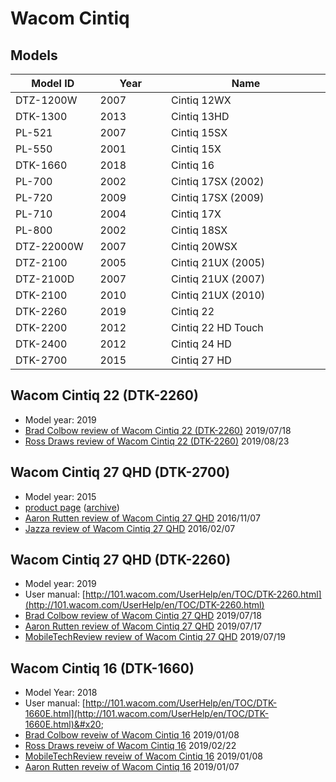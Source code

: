 # Wacom Cintiq

## Models

<table><thead><tr><th width="131">Model ID</th><th width="110">Year</th><th width="279">Name</th></tr></thead><tbody><tr><td>DTZ-1200W</td><td>2007</td><td>Cintiq 12WX</td></tr><tr><td>DTK-1300</td><td>2013</td><td>Cintiq 13HD</td></tr><tr><td>PL-521</td><td>2007</td><td>Cintiq 15SX</td></tr><tr><td>PL-550</td><td>2001</td><td>Cintiq 15X</td></tr><tr><td>DTK-1660</td><td>2018</td><td>Cintiq 16</td></tr><tr><td>PL-700</td><td>2002</td><td>Cintiq 17SX (2002)</td></tr><tr><td>PL-720</td><td>2009</td><td>Cintiq 17SX (2009)</td></tr><tr><td>PL-710</td><td>2004</td><td>Cintiq 17X</td></tr><tr><td>PL-800</td><td>2002</td><td>Cintiq 18SX</td></tr><tr><td>DTZ-22000W</td><td>2007</td><td>Cintiq 20WSX</td></tr><tr><td>DTZ-2100</td><td>2005</td><td>Cintiq 21UX (2005)</td></tr><tr><td>DTZ-2100D</td><td>2007</td><td>Cintiq 21UX (2007)</td></tr><tr><td>DTK-2100</td><td>2010</td><td>Cintiq 21UX (2010)</td></tr><tr><td>DTK-2260</td><td>2019</td><td>Cintiq 22</td></tr><tr><td>DTK-2200</td><td>2012</td><td>Cintiq 22 HD Touch</td></tr><tr><td>DTK-2400</td><td>2012</td><td>Cintiq 24 HD</td></tr><tr><td>DTK-2700</td><td>2015</td><td>Cintiq 27 HD</td></tr></tbody></table>

## Wacom Cintiq 22 (DTK-2260)

* Model year: 2019
* [Brad Colbow review of Wacom Cintiq 22 (DTK-2260)](https://www.youtube.com/watch?v=662QvZMik4U) 2019/07/18
* [Ross Draws review of Wacom Cintiq 22 (DTK-2260)](https://www.youtube.com/watch?v=02kg7Oxxd20) 2019/08/23

## Wacom Cintiq 27 QHD (DTK-2700)

* Model year: 2015
* [product page](https://estore.wacom.com/en-us/wacom-cintiq-22-dtk2260k0a.html) ([archive](https://archive.is/nlTKO))
* [Aaron Rutten review of Wacom Cintiq 27 QHD](https://youtu.be/rzzB2\_iiJQA) 2016/11/07
* [Jazza review of Wacom Cintiq 27 QHD](https://youtu.be/G8SYYpnXmHk) 2016/02/07&#x20;

## Wacom Cintiq 27 QHD  (DTK-2260)

* Model year: 2019
* User manual: [http://101.wacom.com/UserHelp/en/TOC/DTK-2260.html](http://101.wacom.com/UserHelp/en/TOC/DTK-2260.html)
* [Brad Colbow review of Wacom Cintiq 27 QHD](https://youtu.be/662QvZMik4U) 2019/07/18
* [Aaron Rutten review of Wacom Cintiq 27 QHD](https://youtu.be/xBPNyYX6zi8) 2019/07/17
* [MobileTechReview review of Wacom Cintiq 27 QHD](https://www.youtube.com/watch?v=03XtX5Gg76g) 2019/07/19

## Wacom Cintiq 16 (DTK-1660)

* Model Year: 2018
* User manual: [http://101.wacom.com/UserHelp/en/TOC/DTK-1660E.html](http://101.wacom.com/UserHelp/en/TOC/DTK-1660E.html)&#x20;
* [Brad Colbow reveiw of Wacom Cintiq 16](https://www.youtube.com/watch?v=ye8R0LAbkiE) 2019/01/08
* [Ross Draws reveiw of Wacom Cintiq 16](https://youtu.be/6\_tMU5z6s9s) 2019/02/22
* [MobileTechReview reveiw of Wacom Cintiq 16](https://youtu.be/v4qDRupCLHY) 2019/01/08
* [Aaron Rutten reveiw of Wacom Cintiq 16](https://youtu.be/nXrFULq096A) 2019/01/07
